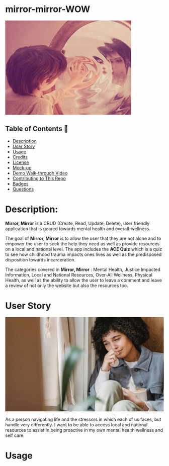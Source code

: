 # mirror-mirror-WOW

<img src="carousels/assets/carousel-1-images/mirror.gif" style="width: 400px; height:300px;"></div></p> 

## Table of Contents 📖
  * [Description](#description)
  * [User Story](#user-story)
  * [Usage](#usage)
  * [Credits](#credits)
  * [License](#license)
  * [Mock-up](#mock-up)
  * [Demo Walk-through Video](#demo-walk-through-video)
  * [Contributing to This Repo](#contributing-to-this-repo)
  * [Badges](#badges)
  * [Questions](#questions)

# Description: 
__Mirror, Mirror__ is a CRUD (Create, Read, Update, Delete), user friendly application that is geared towards mental health and overall-wellness. 

The goal of __Mirror, Mirror__ is to allow  the user that they are not alone and to empower the user to seek the help they need as well as provide resources on a local and national level. The app includes the **ACE Quiz** which is a quiz to see how childhood trauma impacts ones lives as well as the predisposed disposition towards incarceration. 

The categories covered in __Mirror, Mirror__ : Mental Health, Justice Impacted Information, Local and National Resources, Over-All Wellness, Physical Health, as well as the ability to allow the user to leave a comment and leave a review of not only the website but also the resources too. 

# User Story 
<img src="carousels/assets/pexels-liza-summer-6382598.jpg"
style="width: 600px; height:300px;"></div></p> 
As a person navigating life and the stressors in which each of us faces, but handle very differently. I want to be able to access local and national resources to assist in being proactive in my own mental health wellness and self care.  

# Usage


